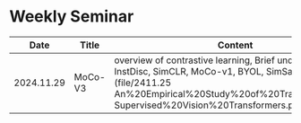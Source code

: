 # Weekly Seminar

| Date | Title | Content | Cite|
|---|---|---|---|
| 2024.11.29 | MoCo-V3 | overview of contrastive learning, Brief understanding of InstDisc, SimCLR, MoCo-v1, BYOL, SimSam. [draft](file/2411.25 An%20Empirical%20Study%20of%20Training%20Self-Supervised%20Vision%20Transformers.pdf) | ![citation](https://img.shields.io/badge/dynamic/json?label=citation&query=citationCount&url=https%3A%2F%2Fapi.semanticscholar.org%2Fgraph%2Fv1%2Fpaper%2F739ceacfafb1c4eaa17509351b647c773270b3ae%3Ffields%3DcitationCount) |
